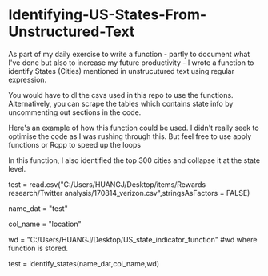 # Identifying-US-States-From-Unstructured-Text

As part of my daily exercise to write a function - partly to document what I've done but also to increase my future productivity - I wrote a function to identify States (Cities) mentioned in unstrucutured text using regular expression.

You would have to dl the csvs used in this repo to use the functions. Alternatively, you can scrape the tables which contains state info by uncommenting out sections in the code.

Here's an example of how this function could be used. I didn't really seek to optimise the code as I was rushing through this. But feel free to use apply functions or Rcpp to speed up the loops

In this function, I also identified the top 300 cities and collapse it at the state level. 

test = read.csv("C:/Users/HUANGJ/Desktop/items/Rewards research/Twitter analysis/170814_verizon.csv",stringsAsFactors = FALSE)

name_dat = "test"

col_name = "location"

wd = "C:/Users/HUANGJ/Desktop/US_state_indicator_function"    #wd where function is stored.

test = identify_states(name_dat,col_name,wd)
